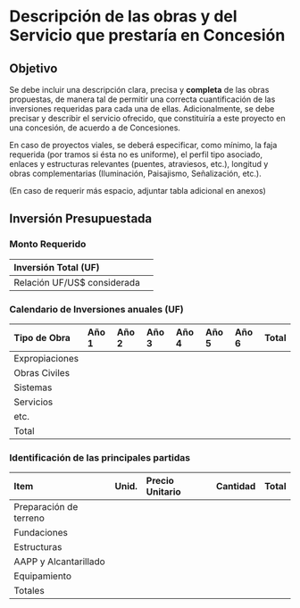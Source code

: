 # Descripción de las obras y del Servicio que prestaría en Concesión

## Objetivo

Se debe incluir una descripción clara, precisa y **completa** de las obras propuestas, de manera tal de permitir una correcta cuantificación de las inversiones requeridas para cada una de ellas. Adicionalmente, se debe precisar y describir el servicio ofrecido, que constituiría a este proyecto en una concesión, de acuerdo a de Concesiones.

En caso de proyectos viales, se deberá especificar, como mínimo, la faja requerida \(por tramos si ésta no es uniforme\), el perfil tipo asociado, enlaces y estructuras relevantes \(puentes, atraviesos, etc.\), longitud y obras complementarias \(Iluminación, Paisajismo, Señalización, etc.\).

\(En caso de requerir más espacio, adjuntar tabla adicional en anexos\)

## Inversión Presupuestada

### **Monto Requerido**

| Inversión Total \(UF\) |  |
| :--- | :--- |
| Relación UF/US$ considerada |  |

### **Calendario de Inversiones anuales \(UF\)**

| Tipo de Obra | Año 1 | Año 2 | Año 3 | Año 4 | Año 5 | Año 6 | Total |
| :--- | :--- | :--- | :--- | :--- | :--- | :--- | :--- |
| Expropiaciones |  |  |  |  |  |  |  |
| Obras Civiles |  |  |  |  |  |  |  |
| Sistemas |  |  |  |  |  |  |  |
| Servicios |  |  |  |  |  |  |  |
| etc. |  |  |  |  |  |  |  |
| Total |  |  |  |  |  |  |  |

### **Identificación de las principales partidas**

| Item | Unid. | Precio Unitario | Cantidad | Total |
| :--- | :--- | :--- | :--- | :--- |
| Preparación de terreno |  |  |  |  |
| Fundaciones |  |  |  |  |
| Estructuras |  |  |  |  |
| AAPP y Alcantarillado |  |  |  |  |
| Equipamiento |  |  |  |  |
| Totales |  |  |  |  |

